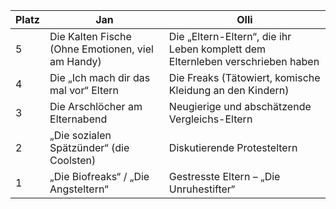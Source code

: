 | Platz | Jan                                          | Olli                                     |
|-------|----------------------------------------------|------------------------------------------|
| 5     | Die Kalten Fische (Ohne Emotionen, viel am Handy) | Die „Eltern-Eltern“, die ihr Leben komplett dem Elternleben verschrieben haben |
| 4     | Die „Ich mach dir das mal vor“ Eltern        | Die Freaks (Tätowiert, komische Kleidung an den Kindern) |
| 3     | Die Arschlöcher am Elternabend               | Neugierige und abschätzende Vergleichs-Eltern |
| 2     | „Die sozialen Spätzünder“ (die Coolsten)     | Diskutierende Protesteltern              |
| 1     | „Die Biofreaks“ / „Die Angsteltern“          | Gestresste Eltern – „Die Unruhestifter“  |
